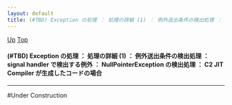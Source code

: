 ```yaml
---
layout: default
title: (#TBD) Exception の処理 ： 処理の詳細 (1) ： 例外送出条件の検出処理 ： signal handler で検出する例外 ： NullPointerException の検出処理 ： C2 JIT Compiler が生成したコードの場合
---
```

[Up](no3Ny4vS28.html) [Top](../index.html)

#### (#TBD) Exception の処理 ： 処理の詳細 (1) ： 例外送出条件の検出処理 ： signal handler で検出する例外 ： NullPointerException の検出処理 ： C2 JIT Compiler が生成したコードの場合

--- 
#Under Construction





